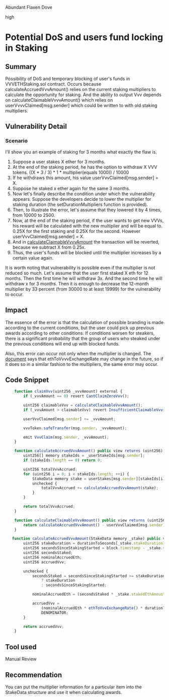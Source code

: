 Abundant Flaxen Dove

high

# Potential DoS and users fund locking in Staking

## Summary
Possibility of DoS and temporary blocking of user's funds in VVVETHStaking.sol contract. Occurs because calculateAccruedVvvAmount() relies on the current staking multipliers to calculate the opportunity for staking. And the ability to output Vvv depends on calculateClaimableVvvvAmount() which relies on userVvvvClaimed[msg.sender] which could be written to with old staking multipliers.

## Vulnerability Detail
### Scenario
I'll show you an example of staking for 3 months what exactly the flaw is.

1. Suppose a user stakes X ether for 3 months.
2. At the end of the staking period, he has the option to withdraw X VVV tokens. ((X * 3 / 3) * 1 * multiplier(equals 1000)) / 10000
3. If he withdraws this amount, his value userVvvClaimed[msg.sender] = X.
4. Suppose he staked x ether again for the same 3 months.
5. Now let's finally describe the condition under which the vulnerability appears. Suppose the developers decide to lower the multiplier for staking duration (the setDurationMultipliers function is provided). 
6. Then, to illustrate the error, let's assume that they lowered it by 4 times, from 10000 to 2500. 
7. Now, at the end of the staking period, if the user wants to get new VVVs, his reward will be calculated with the new multiplier and will be equal to. 0.25X for the first staking and 0.25X for the second. However userVvvClaimed[msg.sender] = X. 
8. And in [calculateClaimableVvvvAmount](https://github.com/sherlock-audit/2024-03-vvv-vesting-staking/blob/main/vvv-platform-smart-contracts/contracts/staking/VVVETHStaking.sol#L249) the transaction will be reverted, because we subtract X from 0.25x. 
9. Thus, the user's funds will be blocked until the multiplier increases by a certain value again.

It is worth noting that vulnerability is possible even if the multiplier is not reduced so much. Let's assume that the user first staked X eth for 12 months. Then the first time he will withdraw 3x. And the second time he will withdraw x for 3 months. Then it is enough to decrease the 12-month multiplier by 33 percent (from 30000 to at least 19999) for the vulnerability to occur.

## Impact

The essence of the error is that the calculation of possible branding is made according to the current conditions, but the user could pick up previous awards according to other conditions. If conditions worsen for steakers, there is a significant probability that the group of users who steaked under the previous conditions will end up with blocked funds.

Also, this error can occur not only when the multiplier is changed. The [document](https://hackmd.io/@vvv-knowledge/Syme5HlRT) says that ethToVvvvExchangeRate may change in the future, so if it does so in a similar fashion to the multipliers, the same error may occur.

## Code Snippet
```js
    function claimVvv(uint256 _vvvAmount) external {
        if (_vvvAmount == 0) revert CantClaimZeroVvv();

        uint256 claimableVvv = calculateClaimableVvvAmount();
        if (_vvvAmount > claimableVvv) revert InsufficientClaimableVvv();

        userVvvClaimed[msg.sender] += _vvvAmount;

        vvvToken.safeTransfer(msg.sender, _vvvAmount);

        emit VvvClaim(msg.sender, _vvvAmount);
    }

    function calculateAccruedVvvAmount() public view returns (uint256) {
        uint256[] memory stakeIds = _userStakeIds[msg.sender];
        if (stakeIds.length == 0) return 0;

        uint256 totalVvvAccrued;
        for (uint256 i = 0; i < stakeIds.length; ++i) {
            StakeData memory stake = userStakes[msg.sender][stakeIds[i]];
            unchecked {
                totalVvvAccrued += calculateAccruedVvvAmount(stake);
            }
        }

        return totalVvvAccrued;
    }

    function calculateClaimableVvvAmount() public view returns (uint256) {
        return calculateAccruedVvvAmount() - userVvvClaimed[msg.sender];
    }

   function calculateAccruedVvvAmount(StakeData memory _stake) public view returns (uint256) {
        uint256 stakeDuration = durationToSeconds[_stake.stakeDuration];
        uint256 secondsSinceStakingStarted = block.timestamp - _stake.stakeStartTimestamp;
        uint256 secondsStaked;
        uint256 nominalAccruedEth;
        uint256 accruedVvv;

        unchecked {
            secondsStaked = secondsSinceStakingStarted >= stakeDuration
                ? stakeDuration
                : secondsSinceStakingStarted;

            nominalAccruedEth = (secondsStaked * _stake.stakedEthAmount) / stakeDuration;

            accruedVvv =
                (nominalAccruedEth * ethToVvvExchangeRate() * durationToMultiplier[_stake.stakeDuration]) /
                DENOMINATOR;
        }

        return accruedVvv;
    }
```


## Tool used

Manual Review

## Recommendation
You can put the multiplier information for a particular item into the StakeData structure and use it when calculating awards.